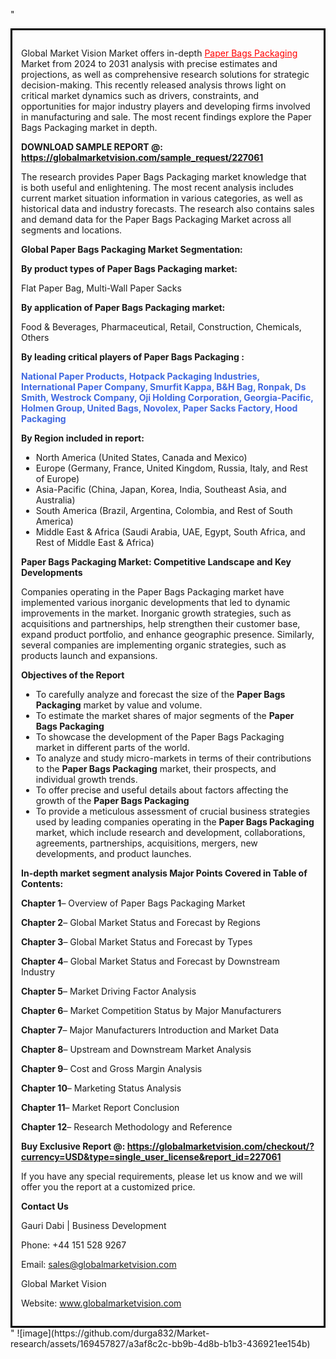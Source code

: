 "<div style='border: 3px solid black; padding: 1em;'>

Global Market Vision Market offers in-depth <a style='color: #ff0000;' href='https://globalmarketvision.com/reports/global-paper-bags-packaging-market/227061'>Paper Bags Packaging</a> Market from 2024 to 2031 analysis with precise estimates and projections, as well as comprehensive research solutions for strategic decision-making. This recently released analysis throws light on critical market dynamics such as drivers, constraints, and opportunities for major industry players and developing firms involved in manufacturing and sale. The most recent findings explore the Paper Bags Packaging market in depth.

<strong>DOWNLOAD SAMPLE REPORT @:</strong><strong> <a style='color: #ff0000;' href='https://globalmarketvision.com/sample_request/227061?utm_source=linkedinPulse&utm_medium=Durga&utm_campaign=Durga'><strong>https://globalmarketvision.com/sample_request/227061</strong></a></strong>

The research provides Paper Bags Packaging market knowledge that is both useful and enlightening. The most recent analysis includes current market situation information in various categories, as well as historical data and industry forecasts. The research also contains sales and demand data for the Paper Bags Packaging Market across all segments and locations.

<strong>Global Paper Bags Packaging Market Segmentation:</strong>

<strong>By product types of Paper Bags Packaging market:</strong>

Flat Paper Bag, Multi-Wall Paper Sacks

<strong>By application of Paper Bags Packaging market:</strong>

Food & Beverages, Pharmaceutical, Retail, Construction, Chemicals, Others

<strong>By leading critical players of Paper Bags Packaging :</strong>

<strong style='color: #4169e1;'>National Paper Products, Hotpack Packaging Industries, International Paper Company, Smurfit Kappa, B&H Bag, Ronpak, Ds Smith, Westrock Company, Oji Holding Corporation, Georgia-Pacific, Holmen Group, United Bags, Novolex, Paper Sacks Factory, Hood Packaging</strong>

<strong>By Region included in report:</strong>
<ul>
  <li>North America (United States, Canada and Mexico)</li>
  <li>Europe (Germany, France, United Kingdom, Russia, Italy, and Rest of Europe)</li>
  <li>Asia-Pacific (China, Japan, Korea, India, Southeast Asia, and Australia)</li>
  <li>South America (Brazil, Argentina, Colombia, and Rest of South America)</li>
  <li>Middle East &amp; Africa (Saudi Arabia, UAE, Egypt, South Africa, and Rest of Middle East &amp; Africa)</li>
</ul>
<strong>Paper Bags Packaging Market: Competitive Landscape and Key Developments</strong>

Companies operating in the Paper Bags Packaging market have implemented various inorganic developments that led to dynamic improvements in the market. Inorganic growth strategies, such as acquisitions and partnerships, help strengthen their customer base, expand product portfolio, and enhance geographic presence. Similarly, several companies are implementing organic strategies, such as products launch and expansions.

<strong>Objectives of the Report</strong>
<ul>
  <li>To carefully analyze and forecast the size of the <strong>Paper Bags Packaging</strong> market by value and volume.</li>
  <li>To estimate the market shares of major segments of the <strong>Paper Bags Packaging</strong></li>
  <li>To showcase the development of the Paper Bags Packaging market in different parts of the world.</li>
  <li>To analyze and study micro-markets in terms of their contributions to the <strong>Paper Bags Packaging</strong> market, their prospects, and individual growth trends.</li>
  <li>To offer precise and useful details about factors affecting the growth of the <strong>Paper Bags Packaging</strong></li>
  <li>To provide a meticulous assessment of crucial business strategies used by leading companies operating in the <strong>Paper Bags Packaging</strong> market, which include research and development, collaborations, agreements, partnerships, acquisitions, mergers, new developments, and product launches.</li>
</ul>
<strong>In-depth market segment analysis Major Points Covered in Table of Contents:</strong>

<strong>Chapter 1</strong>– Overview of Paper Bags Packaging Market

<strong>Chapter 2</strong>– Global Market Status and Forecast by Regions

<strong>Chapter 3</strong>– Global Market Status and Forecast by Types

<strong>Chapter 4</strong>– Global Market Status and Forecast by Downstream Industry

<strong>Chapter 5</strong>– Market Driving Factor Analysis

<strong>Chapter 6</strong>– Market Competition Status by Major Manufacturers

<strong>Chapter 7</strong>– Major Manufacturers Introduction and Market Data

<strong>Chapter 8</strong>– Upstream and Downstream Market Analysis

<strong>Chapter 9</strong>– Cost and Gross Margin Analysis

<strong>Chapter 10</strong>– Marketing Status Analysis

<strong>Chapter 11</strong>– Market Report Conclusion

<strong>Chapter 12</strong>– Research Methodology and Reference

<strong>Buy Exclusive Report @: <strong><a style='color: #ff0000;' href='https://globalmarketvision.com/checkout/?currency=USD&type=single_user_license&report_id=227061?utm_source=linkedinPulse&utm_medium=Durga&utm_campaign=Durga'>https://globalmarketvision.com/checkout/?currency=USD&type=single_user_license&report_id=227061</a></strong>
</strong>

If you have any special requirements, please let us know and we will offer you the report at a customized price.

<strong>Contact Us</strong>

Gauri Dabi | Business Development

Phone: +44 151 528 9267

Email: <a href='mailto:sales@globalmarketvision.com'>sales@globalmarketvision.com</a>

Global Market Vision

Website: <a href='http://www.globalmarketvision.com/'>www.globalmarketvision.com</a>

</div>"
![image](https://github.com/durga832/Market-research/assets/169457827/a3af8c2c-bb9b-4d8b-b1b3-436921ee154b)
